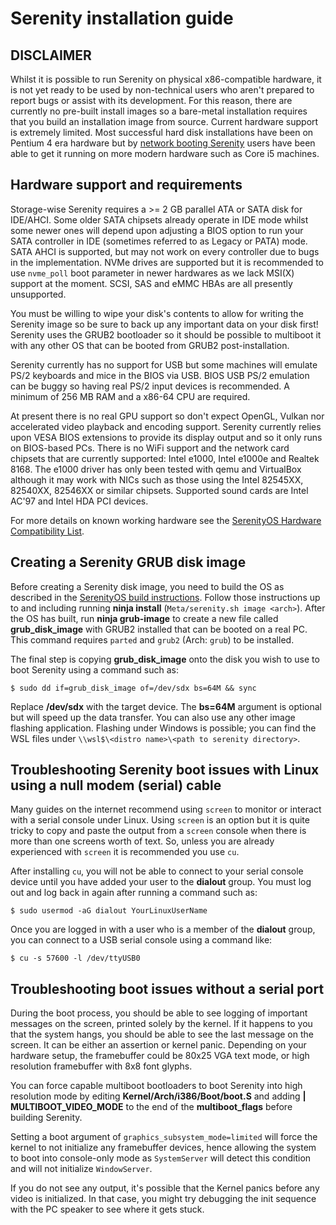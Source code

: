# Serenity installation guide

## DISCLAIMER

Whilst it is possible to run Serenity on physical x86-compatible hardware, it is not yet ready to be used by non-technical users who aren't prepared to report bugs or assist with its development. For this reason, there are currently no pre-built install images so a bare-metal installation requires that you build an installation image from source. Current hardware support is extremely limited. Most successful hard disk installations have been on Pentium 4 era hardware but by [network booting Serenity](NetworkBoot.md) users have been able to get it running on more modern hardware such as Core i5 machines.


## Hardware support and requirements

Storage-wise Serenity requires a >= 2 GB parallel ATA or SATA disk for IDE/AHCI. Some older SATA chipsets already operate in IDE mode whilst some newer ones will depend upon adjusting a BIOS option to run your SATA controller in IDE (sometimes referred to as Legacy or PATA) mode. SATA AHCI is supported, but may not work on every controller due to bugs in the implementation.
NVMe drives are supported but it is recommended to use `nvme_poll` boot parameter in newer hardwares as we lack MSI(X) support at the moment. SCSI, SAS and eMMC HBAs are all presently unsupported.

You must be willing to wipe your disk's contents to allow for writing the Serenity image so be sure to back up any important data on your disk first! Serenity uses the GRUB2 bootloader so it should be possible to multiboot it with any other OS that can be booted from GRUB2 post-installation.

Serenity currently has no support for USB but some machines will emulate PS/2 keyboards and mice in the BIOS via USB. BIOS USB PS/2 emulation can be buggy so having real PS/2 input devices is recommended. A minimum of 256 MB RAM and a x86-64 CPU are required.

At present there is no real GPU support so don't expect OpenGL, Vulkan nor accelerated video playback and encoding support. Serenity currently relies upon VESA BIOS extensions to provide its display output and so it only runs on BIOS-based PCs. There is no WiFi support and the network card chipsets that are currently supported: Intel e1000, Intel e1000e and Realtek 8168. The e1000 driver has only been tested with qemu and VirtualBox although it may work with NICs such as those using the Intel 82545XX, 82540XX, 82546XX or similar chipsets. Supported sound cards are Intel AC'97 and Intel HDA PCI devices.

For more details on known working hardware see the [SerenityOS Hardware Compatibility List](HardwareCompatibility.md).

## Creating a Serenity GRUB disk image

Before creating a Serenity disk image, you need to build the OS as described in the [SerenityOS build instructions](BuildInstructions.md). Follow those instructions up to and including running **ninja install** (`Meta/serenity.sh image <arch>`). After the OS has built, run **ninja grub-image** to create a new file called **grub_disk_image** with GRUB2 installed that can be booted on a real PC. This command requires `parted` and `grub2` (Arch: `grub`) to be installed.

The final step is copying **grub_disk_image** onto the disk you wish to use to boot Serenity using a command such as:

```
$ sudo dd if=grub_disk_image of=/dev/sdx bs=64M && sync
```

Replace **/dev/sdx** with the target device. The **bs=64M** argument is optional but will speed up the data transfer. You can also use any other image flashing application. Flashing under Windows is possible; you can find the WSL files under `\\wsl$\<distro name>\<path to serenity directory>`.

## Troubleshooting Serenity boot issues with Linux using a null modem (serial) cable

Many guides on the internet recommend using `screen` to monitor or interact with a serial console under Linux. Using `screen` is an option but it is quite tricky to copy and paste the output from a `screen` console when there is more than one screens worth of text. So, unless you are already experienced with `screen` it is recommended you use `cu`.

After installing `cu`, you will not be able to connect to your serial console device until you have added your user to the **dialout** group. You must log out and log back in again after running a command such as:

```
$ sudo usermod -aG dialout YourLinuxUserName
```

Once you are logged in with a user who is a member of the **dialout** group, you can connect to a USB serial console using a command like:

```
$ cu -s 57600 -l /dev/ttyUSB0
```

## Troubleshooting boot issues without a serial port

During the boot process, you should be able to see logging of important messages on the screen, printed solely by the kernel.
If it happens to you that the system hangs, you should be able to see the last message on the screen. It can be either
an assertion or kernel panic. Depending on your hardware setup, the framebuffer could be 80x25 VGA text mode, or high resolution
framebuffer with 8x8 font glyphs.

You can force capable multiboot bootloaders to boot Serenity into high resolution mode by editing **Kernel/Arch/i386/Boot/boot.S** and 
adding **| MULTIBOOT_VIDEO_MODE** to the end of the **multiboot_flags** before building Serenity.

Setting a boot argument of `graphics_subsystem_mode=limited` will force the kernel to not initialize any framebuffer devices, hence allowing the system to boot into console-only mode as `SystemServer` will detect this condition and will not initialize `WindowServer`.

If you do not see any output, it's possible that the Kernel panics before any video is initialized. In that case, you might try debugging the init sequence with the PC speaker to see where it gets stuck.
